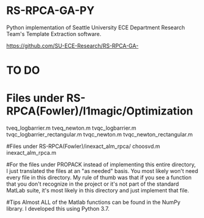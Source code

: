 # RS-RPCA-GA-PY

Python implementation of Seattle University ECE Department Research Team's Template Extraction software.

https://github.com/SU-ECE-Research/RS-RPCA-GA-

# TO DO
# Files under RS-RPCA(Fowler)/l1magic/Optimization
tveq_logbarrier.m
tveq_newton.m
tvqc_logbarrier.m
tvqc_logbarrier_rectangular.m
tvqc_newton.m
tvqc_newton_rectangular.m

#Files under RS-RPCA(Fowler)/inexact_alm_rpca/
choosvd.m
inexact_alm_rpca.m

#For the files under PROPACK
instead of implementing this entire directory, I just translated the files at an "as needed" basis. You most likely won't need every file in this directory. My rule of thumb was that if you see a function that you don't recognize in the project or it's not part of the standard MatLab suite, it's most likely in this directory and just implement that file.

#Tips
Almost ALL of the Matlab functions can be found in the NumPy library. 
I developed this using Python 3.7. 

